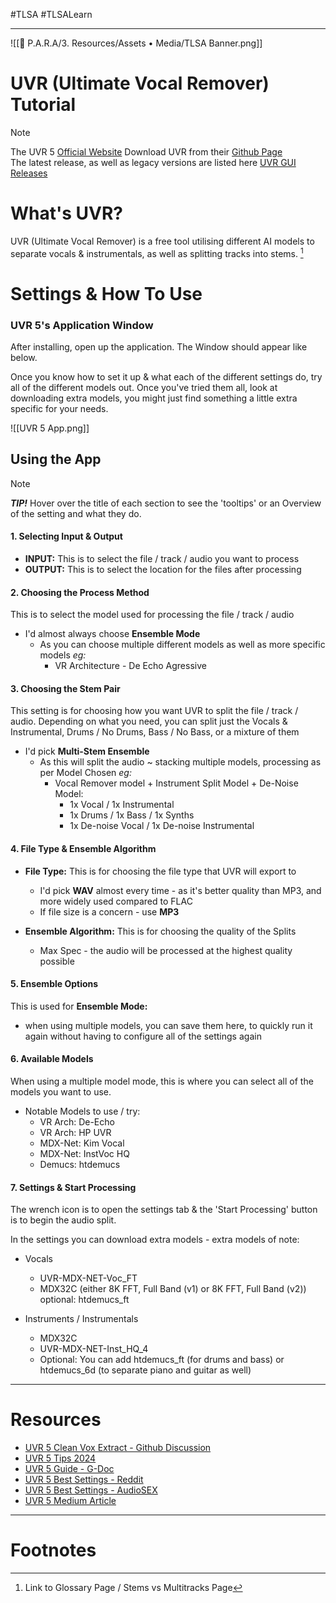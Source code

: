 #TLSA #TLSALearn 
- - -
![[🚩 P.A.R.A/3. Resources/Assets • Media/TLSA Banner.png]]

# UVR (Ultimate Vocal Remover) Tutorial 

> [!note] 
> The UVR 5 [Official Website](https://ultimatevocalremover.com/)
> Download UVR from their [Github Page](https://github.com/Anjok07/ultimatevocalremovergui)  
> The latest release, as well as legacy versions are listed here [UVR GUI Releases](https://github.com/Anjok07/ultimatevocalremovergui/releases) 

# What's UVR?
UVR (Ultimate Vocal Remover) is a free tool utilising different AI models to separate vocals & instrumentals, as well as splitting tracks into stems. [^1]

# Settings & How To Use 

### UVR 5's Application Window
After installing, open up the application. The Window should appear like below. 

Once you know how to set it up & what each of the different settings do, try all of the different models out. Once you've tried them all, look at downloading extra models, you might just find something a little extra specific for your needs.

![[UVR 5 App.png]]
## Using the App

> [!note]
> ***TIP!***
> Hover over the title of each section to see the 'tooltips' or an Overview of the setting and what they do.

#### 1. Selecting Input & Output
- **INPUT:** This is to select the file / track / audio you want to process
- **OUTPUT:** This is to select the location for the files after processing

#### 2. Choosing the Process Method
This is to select the model used for processing the file / track / audio

- I'd almost always choose **Ensemble Mode** 
	- As you can choose multiple different models as well as more specific models *eg:*
		- VR Architecture - De Echo Agressive

#### 3. Choosing the Stem Pair
This setting is for choosing how you want UVR to split the file / track / audio. 
Depending on what you need, you can split just the Vocals & Instrumental, Drums / No Drums, Bass / No Bass, or a mixture of them 

- I'd pick **Multi-Stem Ensemble**
	- As this will split the audio ~ stacking multiple models, processing as per Model Chosen *eg:*
		- Vocal Remover model + Instrument Split Model + De-Noise Model:
			- 1x Vocal / 1x Instrumental
			- 1x Drums / 1x Bass / 1x Synths
			- 1x De-noise Vocal / 1x De-noise Instrumental

#### 4. File Type & Ensemble Algorithm
- **File Type:** This is for choosing the file type that UVR will export to
	- I'd pick **WAV** almost every time - as it's better quality than MP3, and more widely used compared to FLAC
	- If file size is a concern - use **MP3**

- **Ensemble Algorithm:** This is for choosing the quality of the Splits
	- Max Spec - the audio will be processed at the highest quality possible

#### 5. Ensemble Options
This is used for **Ensemble Mode:** 

- when using multiple models, you can save them here, to quickly run it again without having to configure all of the settings again

#### 6. Available Models
When using a multiple model mode, this is where you can select all of the models you want to use.

- Notable Models to use / try:
	- VR Arch: De-Echo
	- VR Arch: HP UVR
	- MDX-Net: Kim Vocal
	- MDX-Net: InstVoc HQ
	- Demucs: htdemucs

#### 7. Settings & Start Processing
The wrench icon is to open the settings tab & the 'Start Processing' button is to begin the audio split.

In the settings you can download extra models - extra models of note:
- Vocals
	- UVR-MDX-NET-Voc_FT
	- MDX32C (either 8K FFT, Full Band (v1) or 8K FFT, Full Band (v2))  
    optional: htdemucs_ft

- Instruments / Instrumentals
	- MDX32C
	- UVR-MDX-NET-Inst_HQ_4
	- Optional: You can add htdemucs_ft (for drums and bass) or htdemucs_6d (to separate piano and guitar as well)


- - -
# Resources
- [UVR 5 Clean Vox Extract - Github Discussion](https://github.com/Anjok07/ultimatevocalremovergui/discussions/689)
- [UVR 5 Tips 2024](https://multimedia.easeus.com/ai-article/how-to-use-ultimate-vocal-remover.html)
- [UVR 5 Guide - G-Doc](https://contacts.google.com/widget/hovercard/v/2?origin=https%3A%2F%2Fdocs.google.com&usegapi=1&jsh=m%3B%2F_%2Fscs%2Fabc-static%2F_%2Fjs%2Fk%3Dgapi.gapi.en.MGCxJbnW_Xw.O%2Fam%3DAAAg%2Fd%3D1%2Frs%3DAHpOoo9xa4htLEVH9xe6c4ToUehtTaLWvA%2Fm%3D__features__#id=I__HC_94253229&_gfid=I__HC_94253229&parent=https%3A%2F%2Fdocs.google.com&pfname=&rpctoken=11970416)
- [UVR 5 Best Settings - Reddit](https://www.reddit.com/r/audioengineering/comments/1bh84b5/ultimate_vocal_remover_5_best_settings_to_use/)
- [UVR 5 Best Settings - AudioSEX](https://audiosex.pro/threads/ultimate-vocal-remover-5-best-settings-for-best-results.71505/)
- [UVR 5 Medium Article](https://medium.com/@tanalpha-aditya/revolutionising-source-separation-ultimate-vocal-remover-app-emerges-victorious-bedba482791b)

- - -
# Footnotes

[^1]: Link to Glossary Page / Stems vs Multitracks Page